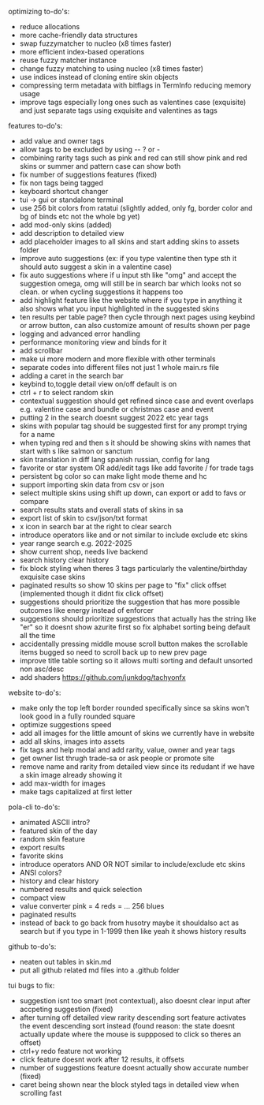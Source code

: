optimizing to-do's:

- reduce allocations
- more cache-friendly data structures
- swap fuzzymatcher to nucleo (x8 times faster)
- more efficient index-based operations
- reuse fuzzy matcher instance
- change fuzzy matching to using nucleo (x8 times faster)
- use indices instead of cloning entire skin objects
- compressing term metadata with bitflags in TermInfo reducing memory usage
- improve tags especially long ones such as valentines case (exquisite) and just separate tags using exquisite and valentines as tags

features to-do's:
- add value and owner tags
- allow tags to be excluded by using -- ? or -
- combining rarity tags such as pink and red can still show pink and red skins or summer and pattern case can show both
- fix number of suggestions features (fixed)
- fix non tags being tagged
- keyboard shortcut changer
- tui -> gui or standalone terminal
- use 256 bit colors from ratatui (slightly added, only fg, border color and bg of binds etc not the whole bg yet)
- add mod-only skins (added)
- add description to detailed view
- add placeholder images to all skins and start adding skins to assets folder
- improve auto suggestions (ex: if you type valentine then type sth it should auto suggest a skin in a valentine case)
- fix auto suggestions where if u input sth like "omg" and accept the suggestion omega, omg will still be in search bar which looks not so clean. or when cycling suggestions it happens too
- add highlight feature like the website where if you type in anything it also shows what you input highlighted in the suggested skins
- ten results per table page? then cycle through next pages using keybind or arrow button, can also customize amount of results shown per page
- logging and advanced error handling
- performance monitoring view and binds for it
- add scrollbar
- make ui more modern and more flexible with other terminals
- separate codes into different files not just 1 whole main.rs file
- adding a caret in the search bar
- keybind to,toggle detail view on/off default is on
- ctrl + r to select random skin
- contextual suggestion should get refined since case and event overlaps e.g. valentine case and bundle or christmas case and event
- putting 2 in the search doesnt suggest 2022 etc year tags
- skins with popular tag should be suggested first for any prompt trying for a name
- when typing red and then s it should be showing skins with names that start with s like salmon or sanctum
- skin translation in diff lang spanish russian, config for lang
- favorite or star system OR add/edit tags like add favorite / for trade tags
- persistent bg color so can make light mode theme and hc
- support importing skin data from csv or json
- select multiple skins using shift up down, can export or add to favs or compare
- search results stats and overall stats of skins in sa
- export list of skin to csv/json/txt format
- x icon in search bar at the right to clear search
- introduce operators like and or not similar to include exclude etc skins
- year range search e.g. 2022-2025
- show current shop, needs live backend
- search history clear history
- fix block styling when theres 3 tags particularly the valentine/birthday exquisite case skins
- paginated results so show 10 skins per page to "fix" click offset (implemented though it didnt fix click offset)
- suggestions should prioritize the suggestion that has more possible outcomes like energy instead of enforcer
- suggestions should prioritize suggestions that actually has the string like "er" so it doesnt show azurite first so fix alphabet sorting being default all the time
- accidentally pressing middle mouse scroll button makes the scrollable items bugged so need to scroll back up to new prev page
- improve title table sorting so it allows multi sorting and default unsorted non asc/desc
- add shaders https://github.com/junkdog/tachyonfx

website to-do's:
- make only the top left border rounded specifically since sa skins won't look good in a fully rounded square
- optimize suggestions speed
- add all images for the little amount of skins we currently have in website
- add all skins, images into assets
- fix tags and help modal and add rarity, value, owner and year tags
- get owner list thrugh trade-sa or ask people or promote site
- remove name and rarity from detailed view since its redudant if we have a skin image already showing it
- add max-width for images
- make tags capitalized at first letter

pola-cli to-do's:
- animated ASCII intro?
- featured skin of the day
- random skin feature
- export results
- favorite skins
- introduce operators AND OR NOT similar to include/exclude etc skins
- ANSI colors?
- history and clear history
- numbered results and quick selection
- compact view
- value converter pink = 4 reds = ... 256 blues
- paginated results
- instead of back to go back from husotry maybe it shouldalso act as search but if you type in 1-1999 then like yeah it shows history results

github to-do's:
- neaten out tables in skin.md
- put all github related md files into a .github folder

tui bugs to fix:
- suggestion isnt too smart (not contextual), also doesnt clear input after accpeting suggestion (fixed)
- after turning off detailed view rarity descending sort feature activates the event descending sort instead (found reason: the state doesnt actually update where the mouse is suppposed to click so theres an offset)
- ctrl+y redo feature not working
- click feature doesnt work after 12 results, it offsets
- number of suggestions feature doesnt actually show accurate number (fixed)
- caret being shown near the block styled tags in detailed view when scrolling fast

